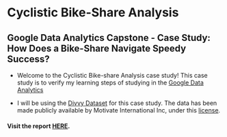 # Cyclistic Bike-Share Analysis

## Google Data Analytics Capstone - Case Study: How Does a Bike-Share Navigate Speedy Success?

* Welcome to the Cyclistic Bike-share Analysis case study! This case study is to verify my learning steps of studying in the [Google Data Analytics](https://coursera.org/verify/professional-cert/ADYJZDGG3WQD)

* I will be using the [Divvy Dataset](http://divvy-tripdata.s3.amazonaws.com/index.html) for this case study. The data has been made publicly available by Motivate International Inc, under this [license](http://www.divvybikes.com/data-license-agreement).

#### Visit the report [HERE](https://khangnguyen9.github.io/Cyclistic-Bike-Share-Analysis/).
